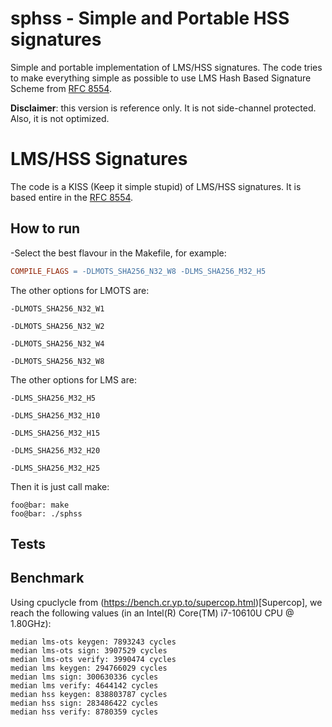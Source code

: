 # sphss - Simple and Portable HSS signatures
Simple and portable implementation of LMS/HSS signatures. The code tries to make everything simple as possible to use LMS Hash Based Signature Scheme from [RFC 8554](https://datatracker.ietf.org/doc/html/rfc8554).

**Disclaimer**: this version is reference only. It is not side-channel protected. Also, it is not optimized.
# LMS/HSS Signatures
The code is a KISS (Keep it simple stupid) of LMS/HSS signatures.
It is based entire in the [RFC 8554](https://datatracker.ietf.org/doc/html/rfc8554).


## How to run
-Select the best flavour in the Makefile, for example:
```Makefile
COMPILE_FLAGS = -DLMOTS_SHA256_N32_W8 -DLMS_SHA256_M32_H5
```
The other options for LMOTS are:
```
-DLMOTS_SHA256_N32_W1 

-DLMOTS_SHA256_N32_W2

-DLMOTS_SHA256_N32_W4 

-DLMOTS_SHA256_N32_W8 
```
The other options for LMS are:
```
-DLMS_SHA256_M32_H5

-DLMS_SHA256_M32_H10

-DLMS_SHA256_M32_H15

-DLMS_SHA256_M32_H20

-DLMS_SHA256_M32_H25
```
Then it is just call make:
```Console
foo@bar: make
foo@bar: ./sphss
```

## Tests

## Benchmark
Using cpuclycle from (https://bench.cr.yp.to/supercop.html)[Supercop], we reach the following values (in an Intel(R) Core(TM) i7-10610U CPU @ 1.80GHz):

```
median lms-ots keygen: 7893243 cycles 
median lms-ots sign: 3907529 cycles 
median lms-ots verify: 3990474 cycles 
median lms keygen: 294766029 cycles 
median lms sign: 300630336 cycles 
median lms verify: 4644142 cycles 
median hss keygen: 838803787 cycles 
median hss sign: 283486422 cycles 
median hss verify: 8780359 cycles 
```
